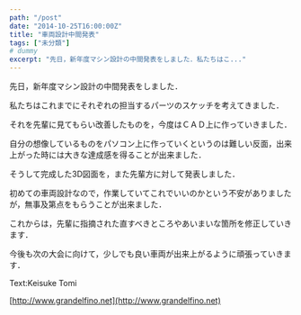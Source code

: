 ```yaml
---
path: "/post"
date: "2014-10-25T16:00:00Z"
title: "車両設計中間発表"
tags: ["未分類"]
# dummy
excerpt: "先日，新年度マシン設計の中間発表をしました．私たちはこ..."
---
```




[](25-1.jpg)

先日，新年度マシン設計の中間発表をしました．

私たちはこれまでにそれぞれの担当するパーツのスケッチを考えてきました．

それを先輩に見てもらい改善したものを，今度はＣＡＤ上に作っていきました．

自分の想像しているものをパソコン上に作っていくというのは難しい反面，出来上がった時には大きな達成感を得ることが出来ました．

そうして完成した3D図面を，また先輩方に対して発表しました．

初めての車両設計なので，作業していてこれでいいのかという不安がありましたが，無事及第点をもらうことが出来ました．

これからは，先輩に指摘された直すべきところやあいまいな箇所を修正していきます．

今後も次の大会に向けて，少しでも良い車両が出来上がるように頑張っていきます．

Text:Keisuke Tomi

[http://www.grandelfino.net](http://www.grandelfino.net)

